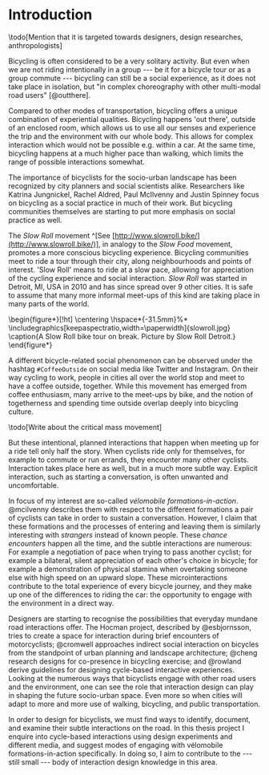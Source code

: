# Introduction

<!-- Ok, what's this about? -->


\todo[Mention that it is targeted towards designers, design researches, anthropologists]

Bicycling is often considered to be a very solitary activity. But even when we are not riding intentionally in a group --- be it for a bicycle tour or as a group commute --- bicycling can still be a social experience, as it does not take place in isolation, but "in complex choreography with other multi-modal road users" [@outthere].

Compared to other modes of transportation, bicycling offers a unique combination of experiential qualities. Bicycling happens 'out there', outside of an enclosed room, which allows us to use all our senses and experience the trip and the environment with our whole body. This allows for complex interaction which would not be possible e.g. within a car. At the same time, bicycling happens at a much higher pace than walking, which limits the range of possible interactions somewhat.

The importance of bicyclists for the socio-urban landscape has been recognized by city planners and social scientists alike. Researchers like Katrina Jungnickel, Rachel Aldred, Paul McIlvenny and Justin Spinney focus on bicycling as a social practice in much of their work. But bicycling communities themselves are starting to put more emphasis on social practice as well.

The *Slow Roll* movement ^[See [http://www.slowroll.bike/](http://www.slowroll.bike/)], in analogy to the *Slow Food* movement, promotes a more conscious bicycling experience. Bicycling communities meet to ride a tour through their city, along neighbourhoods and points of interest. 'Slow Roll' means to ride at a slow pace, allowing for appreciation of the cycling experience and social interaction. *Slow Roll* was started in Detroit, MI, USA in 2010 and has since spread over 9 other cities. It is safe to assume that many more informal meet-ups of this kind are taking place in many parts of the world.

\begin{figure*}[!ht]
  \centering
  \hspace*{-31.5mm}%*
  \includegraphics[keepaspectratio,width=\paperwidth]{slowroll.jpg}
  \caption{A Slow Roll bike tour on break. Picture by Slow Roll Detroit.}
\end{figure*}

A different bicycle-related social phenomenon can be observed under the hashtag `#CoffeeOutside` on social media like Twitter and Instagram. On their way cycling to work, people in cities all over the world stop and meet to have a coffee outside, together. While this movement has emerged from coffee enthusiasm, many arrive to the meet-ups by bike, and the notion of togetherness and spending time outside overlap deeply into bicycling culture.

\todo[Write about the critical mass movement]

<!-- Ok, that's nice. But what does that have to do with design? -->

But these intentional, planned interactions that happen when meeting up for a ride tell only half the story. When cyclists ride only for themselves, for example to commute or run errands, they encounter many other cyclists. Interaction takes place here as well, but in a much more subtle way. Explicit interaction, such as starting a conversation, is often unwanted and uncomfortable.

In focus of my interest are so-called *vélomobile formations-in-action*. @mcilvenny describes them with respect to the different formations a pair of cyclists can take in order to sustain a conversation. However, I claim that these formations and the processes of entering and leaving them is similarly interesting with *strangers* instead of known people. These *chance encounters* happen all the time, and the subtle interactions are numerous: For example a negotiation of pace when trying to pass another cyclist; for example a bilateral, silent appreciation of each other's choice in bicycle; for example a demonstration of physical stamina when overtaking someone else with high speed on an upward slope.
These microinteractions contribute to the total experience of every bicycle journey, and they make up one of the differences to riding the car: the opportunity to engage with the environment in a direct way.

<!-- Now we're talking. What's your role in this? -->

Designers are starting to recognise the possibilities that everyday mundane road interactions offer. The Hocman project, described by @esbjornsson, tries to create a space for interaction during brief encounters of motorcyclists; @cromwell approaches indirect social interaction on bicycles from the standpoint of urban planning and landscape architecture; @cheng research designs for co-presence in bicycling exercise; and @rowland derive guidelines for designing cycle-based interactive experiences. Looking at the numerous ways that bicyclists engage with other road users and the environment, one can see the role that interaction design can play in shaping the future socio-urban space. Even more so when cities will adapt to more and more use of walking, bicycling, and public transportation.

In order to design for bicyclists, we must find ways to identify, document, and examine their subtle interactions on the road. In this thesis project I enquire into cycle-based interactions using design experiments and different media, and suggest modes of engaging with vélomobile formations-in-action specifically. In doing so, I aim to contribute to the --- still small --- body of interaction design knowledge in this area.

<!-- - Create and execute design experiments that raise interaction design knowledge regarding the phenomenon 
2. How can random vélomobile formations-in-action be constructively presented in order to convey a richer account of their experience?
-->
